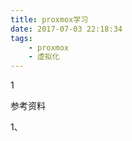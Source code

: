 ```yaml
---
title: proxmox学习
date: 2017-07-03 22:18:34
tags:
	- proxmox
	- 虚拟化
---
```


1



参考资料

1、

